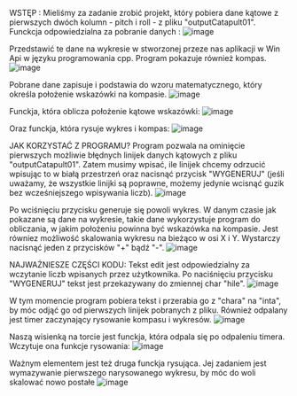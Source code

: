 WSTĘP : 
Mieliśmy za zadanie zrobić projekt, który pobiera dane kątowe z pierwszych dwóch kolumn - pitch i roll - z pliku "outputCatapult01". Funckcja odpowiedzialna za pobranie danych :
![image](https://user-images.githubusercontent.com/84075025/122968267-a5c50700-d38b-11eb-8e26-95e822a3b375.png)

Przedstawić te dane na wykresie w stworzonej przeze nas aplikacji w Win Api w języku programowania cpp. Program pokazuje również kompas.
![image](https://user-images.githubusercontent.com/84075025/122967958-51ba2280-d38b-11eb-93c2-36dcac725cb1.png)

Pobrane dane zapisuje i podstawia do wzoru matematycznego, który określa położenie wskazówki na kompasie.
 ![image](https://user-images.githubusercontent.com/84075025/122968128-7f9f6700-d38b-11eb-9468-ac333ec65049.png)
 
Funckja, która oblicza położenie kątowe wskazówki:
![image](https://user-images.githubusercontent.com/84075025/122968486-e15fd100-d38b-11eb-8964-2671f4285bf5.png)

Oraz funckja, która rysuje wykres i kompas:
![image](https://user-images.githubusercontent.com/84075025/122968625-07857100-d38c-11eb-90bb-05a525b70c73.png)

JAK KORZYSTAĆ Z PROGRAMU?
Program pozwala na ominięcie pierwszych możliwie błędnych linijek danych kątowych z pliku "outputCatapult01". Zatem musimy wpisać, ile linijek chcemy odrzucić wpisując to w białą przestrzeń oraz nacisnąć przycisk "WYGENERUJ" (jeśli uważamy, że wszystkie linijki są poprawne, możemy jedynie wcisnąć guzik bez wcześniejszego wpisywania liczb).
![image](https://user-images.githubusercontent.com/84075025/122969258-bb86fc00-d38c-11eb-8ab8-2ab68b1e89c8.png)

Po wciśnięciu przycisku generuje się powoli wykres. W danym czasie jak pokazane są dane na wykresie, takie dane wykorzystuje program do obliczania, w jakim położeniu powinna być wskazówka na kompasie.
Jest równiez możliwość skalowania wykresu na bieżąco w osi X i Y. Wystarczy nacisnąć jeden z przycisków "+" bądź "-". 
![image](https://user-images.githubusercontent.com/84075025/122969835-68fa0f80-d38d-11eb-8f7f-e243e815cc43.png)

NAJWAŻNIESZE CZĘŚCI KODU:
Tekst edit jest odpowiedzialny za wczytanie liczb wpisanych przez użytkownika. Po naciśnięciu przycisku "WYGENERUJ" tekst jest przekazywany do zmiennej char "hile".
![image](https://user-images.githubusercontent.com/84075025/122970216-e9b90b80-d38d-11eb-98dc-db3ab4977b3b.png)

W tym momencie program pobiera tekst i przerabia go z "chara" na "inta", by móc odjąć go od pierwszych linijek pobranych z pliku. Również odpalany jest timer zaczynający rysowanie kompasu i wykresów.
![image](https://user-images.githubusercontent.com/84075025/122970471-461c2b00-d38e-11eb-806d-1779f9161c61.png)

Naszą wisienką na torcie jest funckja, która odpala się po odpaleniu timera. Wczytuje ona funkcje rysowania:
![image](https://user-images.githubusercontent.com/84075025/122970765-95625b80-d38e-11eb-86ac-370ccdfc10f6.png)

Ważnym elementem jest też druga funckja rysująca. Jej zadaniem jest wymazywanie pierwszego narysowanego wykresu, by móc do woli skalować nowo postałe
![image](https://user-images.githubusercontent.com/84075025/122971016-d9556080-d38e-11eb-9ad7-3f74819a38db.png)
